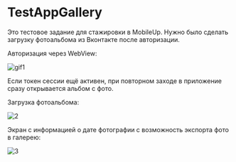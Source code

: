 # TestAppGallery

Это тестовое задание для стажировки в MobileUp. Нужно было сделать загрузку фотоальбома из Вконтакте после авторизации.

Авторизация через WebView:

![gif1](https://user-images.githubusercontent.com/75809668/161235265-5f1eda86-e586-4157-a7ec-55c062e74b2d.gif)

Если токен сессии ещё активен, при повторном заходе в приложение сразу открывается альбом с фото.

Загрузка фотоальбома:

![2](https://user-images.githubusercontent.com/75809668/161235713-8b98d923-5af6-4116-a0d3-0ace59afdc38.gif)

Экран с информацией о дате фотографии с возможность экспорта фото в галерею:

![3](https://user-images.githubusercontent.com/75809668/161235869-e7cda3bd-77d7-43a5-a964-9d0b1cdf41c8.gif)
